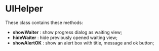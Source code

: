 # UIHelper
These class contains these methods:
- **showWaiter** : show progress dialog as waiting view;
- **hideWaiter** : hide previously opened waiting view;
- **showAlertOK** : show an alert box with title, message and ok button;
